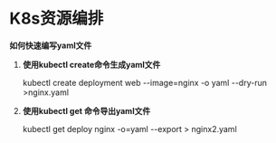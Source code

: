 # K8s资源编排

**如何快速编写yaml文件**

1. **使用kubectl create命令生成yaml文件**

   kubectl create deployment web --image=nginx -o yaml --dry-run >nginx.yaml

2. **使用kubectl get 命令导出yaml文件**

   kubectl get deploy nginx -o=yaml --export > nginx2.yaml

